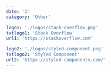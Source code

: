 ```yaml
---
date: '1'
category: 'Other'

logo1: './logos/stack-overflow.png'
txtlogo1: 'Stack Overflow'
url1: 'https://stackoverflow.com'

logo2: './logos/styled-component.png'
txtlogo2: 'Styled Component'
url2: 'https://styled-components.com/'
---
```


